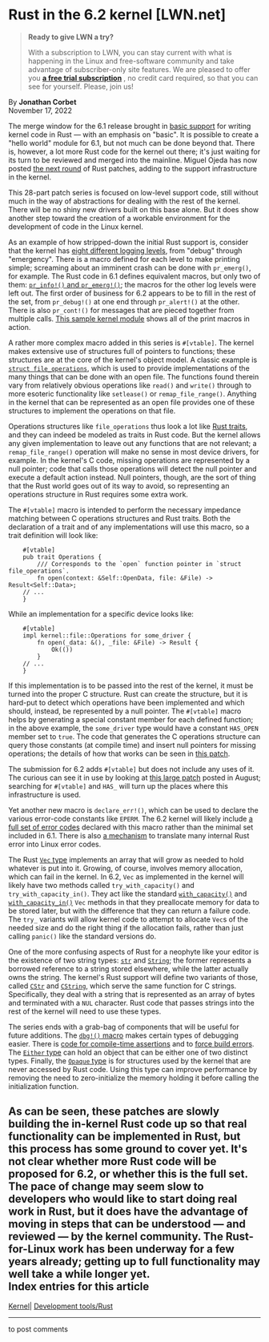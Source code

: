 # Rust in the 6.2 kernel [LWN.net]

> **Ready to give LWN a try?**
> 
> With a subscription to LWN, you can stay current with what is happening in the Linux and free-software community and take advantage of subscriber-only site features. We are pleased to offer you **[a free trial subscription](https://lwn.net/Promo/nst-trial/claim)** , no credit card required, so that you can see for yourself. Please, join us! 

By **Jonathan Corbet**  
November 17, 2022 

The merge window for the 6.1 release brought in [basic support](/Articles/910762/) for writing kernel code in Rust — with an emphasis on "basic". It is possible to create a "hello world" module for 6.1, but not much can be done beyond that. There is, however, a lot more Rust code for the kernel out there; it's just waiting for its turn to be reviewed and merged into the mainline. Miguel Ojeda has now posted [the next round](/ml/linux-kernel/20221110164152.26136-1-ojeda@kernel.org/) of Rust patches, adding to the support infrastructure in the kernel. 

This 28-part patch series is focused on low-level support code, still without much in the way of abstractions for dealing with the rest of the kernel. There will be no shiny new drivers built on this base alone. But it does show another step toward the creation of a workable environment for the development of code in the Linux kernel. 

As an example of how stripped-down the initial Rust support is, consider that the kernel has [eight different logging levels](https://docs.kernel.org/next/core-api/printk-basics.html), from "debug" through "emergency". There is a macro defined for each level to make printing simple; screaming about an imminent crash can be done with `pr_emerg()`, for example. The Rust code in 6.1 defines equivalent macros, but only two of them: [`pr_info!()` and `pr_emerg!()`](https://elixir.bootlin.com/linux/v6.1-rc5/source/rust/kernel/print.rs#L151); the macros for the other log levels were left out. The first order of business for 6.2 appears to be to fill in the rest of the set, from `pr_debug!()` at one end through `pr_alert!()` at the other. There is also `pr_cont!()` for messages that are pieced together from multiple calls. [This sample kernel module](/ml/linux-kernel/20221110164152.26136-5-ojeda@kernel.org/) shows all of the print macros in action. 

A rather more complex macro added in this series is `#[vtable]`. The kernel makes extensive use of structures full of pointers to functions; these structures are at the core of the kernel's object model. A classic example is [`struct file_operations`](https://elixir.bootlin.com/linux/latest/source/include/linux/fs.h#L2093), which is used to provide implementations of the many things that can be done with an open file. The functions found therein vary from relatively obvious operations like `read()` and `write()` through to more esoteric functionality like `setlease()` or `remap_file_range()`. Anything in the kernel that can be represented as an open file provides one of these structures to implement the operations on that file. 

Operations structures like `file_operations` thus look a lot like [Rust traits](https://doc.rust-lang.org/book/ch10-02-traits.html), and they can indeed be modeled as traits in Rust code. But the kernel allows any given implementation to leave out any functions that are not relevant; a `remap_file_range()` operation will make no sense in most device drivers, for example. In the kernel's C code, missing operations are represented by a null pointer; code that calls those operations will detect the null pointer and execute a default action instead. Null pointers, though, are the sort of thing that the Rust world goes out of its way to avoid, so representing an operations structure in Rust requires some extra work. 

The `#[vtable]` macro is intended to perform the necessary impedance matching between C operations structures and Rust traits. Both the declaration of a trait and of any implementations will use this macro, so a trait definition will look like: 
    
    
        #[vtable]
        pub trait Operations {
            /// Corresponds to the `open` function pointer in `struct file_operations`.
        	fn open(context: &Self::OpenData, file: &File) -> Result<Self::Data>;
        // ...
        }
    

While an implementation for a specific device looks like: 
    
    
        #[vtable]
        impl kernel::file::Operations for some_driver {
            fn open(_data: &(), _file: &File) -> Result {
                Ok(())
            }
    	// ...
        }
    

If this implementation is to be passed into the rest of the kernel, it must be turned into the proper C structure. Rust can create the structure, but it is hard-put to detect which operations have been implemented and which should, instead, be represented by a null pointer. The `#[vtable]` macro helps by generating a special constant member for each defined function; in the above example, the `some_driver` type would have a constant `HAS_OPEN` member set to `true`. The code that generates the C operations structure can query those constants (at compile time) and insert null pointers for missing operations; the details of how that works can be seen in [this patch](/ml/linux-kernel/20221110164152.26136-7-ojeda@kernel.org/). 

The submission for 6.2 adds `#[vtable]` but does not include any uses of it. The curious can see it in use by looking at [this large patch](/ml/linux-kernel/20220802015052.10452-18-ojeda@kernel.org/) posted in August; searching for `#[vtable]` and `HAS_` will turn up the places where this infrastructure is used. 

Yet another new macro is `declare_err!()`, which can be used to declare the various error-code constants like `EPERM`. The 6.2 kernel will likely include [a full set of error codes](/ml/linux-kernel/20221110164152.26136-10-ojeda@kernel.org/) declared with this macro rather than the minimal set included in 6.1. There is also [a mechanism](/ml/linux-kernel/20221110164152.26136-11-ojeda@kernel.org/) to translate many internal Rust error into Linux error codes. 

The Rust [`Vec` type](https://doc.rust-lang.org/std/vec/struct.Vec.html) implements an array that will grow as needed to hold whatever is put into it. Growing, of course, involves memory allocation, which can fail in the kernel. In 6.2, `Vec` as implemented in the kernel will likely have two methods called `try_with_capacity()` and `try_with_capacity_in()`. They act like the standard [`with_capacity()`](https://doc.rust-lang.org/std/vec/struct.Vec.html#method.with_capacity) and [`with_capacity_in()`](https://doc.rust-lang.org/std/vec/struct.Vec.html#method.with_capacity_in) `Vec` methods in that they preallocate memory for data to be stored later, but with the difference that they can return a failure code. The `try_` variants will allow kernel code to attempt to allocate `Vec`s of the needed size and do the right thing if the allocation fails, rather than just calling `panic()` like the standard versions do. 

One of the more confusing aspects of Rust for a neophyte like your editor is the existence of two string types: [`str`](https://doc.rust-lang.org/std/primitive.str.html) and [`String`](https://doc.rust-lang.org/std/string/struct.String.html); the former represents a borrowed reference to a string stored elsewhere, while the latter actually owns the string. The kernel's Rust support will define two variants of those, called [`CStr`](/ml/linux-kernel/20221110164152.26136-17-ojeda@kernel.org/) and [`CString`](/ml/linux-kernel/20221110164152.26136-22-ojeda@kernel.org/), which serve the same function for C strings. Specifically, they deal with a string that is represented as an array of bytes and terminated with a `NUL` character. Rust code that passes strings into the rest of the kernel will need to use these types. 

The series ends with a grab-bag of components that will be useful for future additions. The [`dbg!()` macro](/ml/linux-kernel/20221110164152.26136-24-ojeda@kernel.org/) makes certain types of debugging easier. There is [code for compile-time assertions](/ml/linux-kernel/20221110164152.26136-25-ojeda@kernel.org/) and to [force build errors](/ml/linux-kernel/20221110164152.26136-26-ojeda@kernel.org/). The [`Either` type](/ml/linux-kernel/20221110164152.26136-28-ojeda@kernel.org/) can hold an object that can be either one of two distinct types. Finally, the [`Opaque` type](/ml/linux-kernel/20221110164152.26136-29-ojeda@kernel.org/) is for structures used by the kernel that are never accessed by Rust code. Using this type can improve performance by removing the need to zero-initialize the memory holding it before calling the initialization function. 

As can be seen, these patches are slowly building the in-kernel Rust code up so that real functionality can be implemented in Rust, but this process has some ground to cover yet. It's not clear whether more Rust code will be proposed for 6.2, or whether this is the full set. The pace of change may seem slow to developers who would like to start doing real work in Rust, but it does have the advantage of moving in steps that can be understood — and reviewed — by the kernel community. The Rust-for-Linux work has been underway for a few years already; getting up to full functionality may well take a while longer yet.  
Index entries for this article  
---  
[Kernel](/Kernel/Index)| [Development tools/Rust](/Kernel/Index#Development_tools-Rust)  
  


* * *

to post comments 
